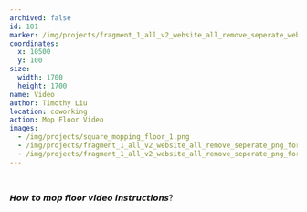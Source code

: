 ```yaml
---
archived: false
id: 101
marker: /img/projects/fragment_1_all_v2_website_all_remove_seperate_webp-32.webp
coordinates:
  x: 10500
  y: 100
size:
  width: 1700
  height: 1700
name: Video
author: Timothy Liu
location: coworking
action: Mop Floor Video
images:
  - /img/projects/square_mopping_floor_1.png
  - /img/projects/fragment_1_all_v2_website_all_remove_seperate_png_for-archieve-59.jpg
  - /img/projects/fragment_1_all_v2_website_all_remove_seperate_png_for-archieve-58.jpg
---
```

<br>

𝙃𝙤𝙬 𝙩𝙤 𝙢𝙤𝙥 𝙛𝙡𝙤𝙤𝙧 𝙫𝙞𝙙𝙚𝙤 𝙞𝙣𝙨𝙩𝙧𝙪𝙘𝙩𝙞𝙤𝙣𝙨?

<br>

<br>